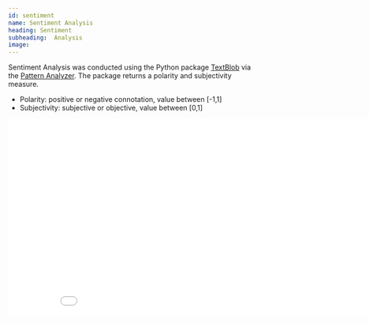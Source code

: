 ```yaml
---
id: sentiment 
name: Sentiment Analysis
heading: Sentiment
subheading:  Analysis
image: 
---
```


Sentiment Analysis was conducted using the Python package [TextBlob](https://textblob.readthedocs.io/en/dev/) via the [Pattern Analyzer](http://www.clips.ua.ac.be/pattern). The package returns a polarity and subjectivity measure.

- Polarity: positive or negative connotation, value between [-1,1]
- Subjectivity: subjective or objective, value between [0,1]

<iframe src="./assets/plots/sentiment.html" width="900" height="400" style="border:none" align="center">